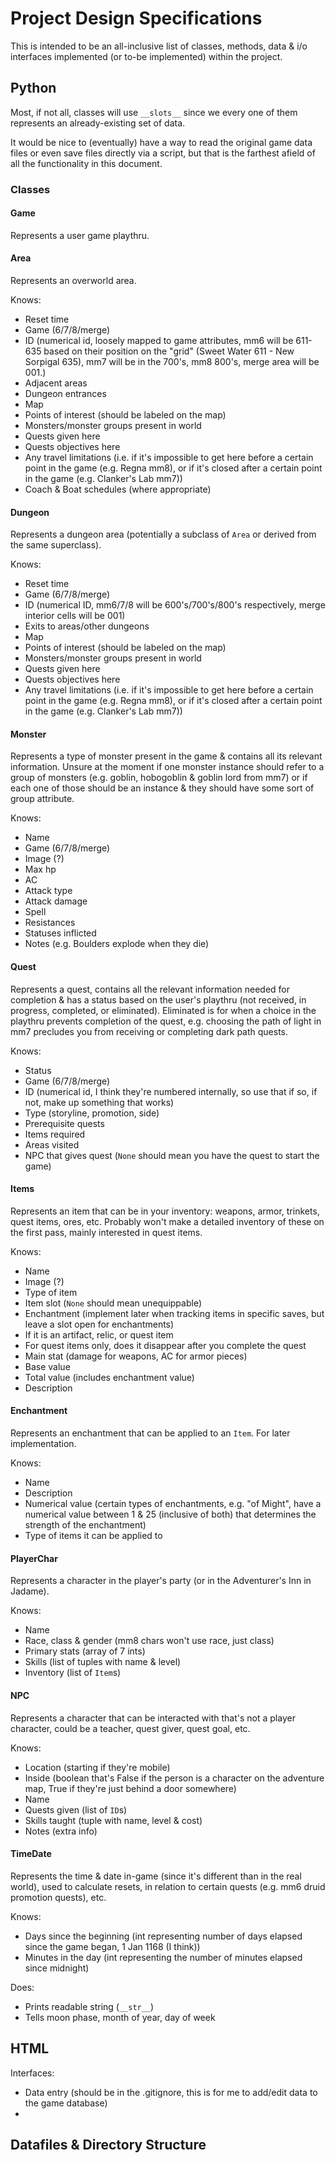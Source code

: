 # Project Design Specifications
This is intended to be an all-inclusive list of classes, methods, data & i/o interfaces implemented (or to-be implemented) within the project.
## Python
Most, if not all, classes will use `__slots__` since we every one of them represents an already-existing set of data.

It would be nice to (eventually) have a way to read the original game data files or even save files directly via a script, but that is the farthest afield of all the functionality in this document.
### Classes
#### Game
Represents a user game playthru.
#### Area
Represents an overworld area.

Knows:
- Reset time
- Game (6/7/8/merge)
- ID (numerical id, loosely mapped to game attributes, mm6 will be 611-635 based on their position on the "grid" (Sweet Water 611 - New Sorpigal 635), mm7 will be in the 700's,  mm8 800's, merge area will be 001.)
- Adjacent areas
- Dungeon entrances
- Map
- Points of interest (should be labeled on the map)
- Monsters/monster groups present in world
- Quests given here
- Quests objectives here
- Any travel limitations (i.e. if it's impossible to get here before a certain point in the game (e.g. Regna mm8), or if it's closed after a certain point in the game (e.g. Clanker's Lab mm7))
- Coach & Boat schedules (where appropriate)
#### Dungeon
Represents a dungeon area (potentially a subclass of `Area` or derived from the same superclass).

Knows:
- Reset time
- Game (6/7/8/merge)
- ID (numerical ID, mm6/7/8 will be 600's/700's/800's respectively, merge interior cells will be 001)
- Exits to areas/other dungeons
- Map
- Points of interest (should be labeled on the map)
- Monsters/monster groups present in world
- Quests given here
- Quests objectives here
- Any travel limitations (i.e. if it's impossible to get here before a certain point in the game (e.g. Regna mm8), or if it's closed after a certain point in the game (e.g. Clanker's Lab mm7))
#### Monster
Represents a type of monster present in the game & contains all its relevant information. Unsure at the moment if one monster instance should refer to a group of monsters (e.g. goblin, hobogoblin & goblin lord from mm7) or if each one of those should be an instance & they should have some sort of group attribute.

Knows:
- Name
- Game (6/7/8/merge)
- Image (?)
- Max hp
- AC
- Attack type
- Attack damage
- Spell
- Resistances
- Statuses inflicted
- Notes (e.g. Boulders explode when they die)
#### Quest
Represents a quest, contains all the relevant information needed for completion & has a status based on the user's playthru (not received, in progress, completed, or eliminated). Eliminated is for when a choice in the playthru prevents completion of the quest, e.g. choosing the path of light in mm7 precludes you from receiving or completing dark path quests.

Knows:
- Status
- Game (6/7/8/merge)
- ID (numerical id, I think they're numbered internally, so use that if so, if not, make up something that works)
- Type (storyline, promotion, side)
- Prerequisite quests
- Items required
- Areas visited
- NPC that gives quest (`None` should mean you have the quest to start the game)
#### Items
Represents an item that can be in your inventory: weapons, armor, trinkets, quest items, ores, etc. Probably won't make a detailed inventory of these on the first pass, mainly interested in quest items.

Knows:
- Name
- Image (?)
- Type of item
- Item slot (`None` should mean unequippable)
- Enchantment (implement later when tracking items in specific saves, but leave a slot open for enchantments)
- If it is an artifact, relic, or quest item
- For quest items only, does it disappear after you complete the quest
- Main stat (damage for weapons, AC for armor pieces)
- Base value
- Total value (includes enchantment value)
- Description
#### Enchantment
Represents an enchantment that can be applied to an `Item`. For later implementation.

Knows:
- Name
- Description
- Numerical value (certain types of enchantments, e.g. "of Might", have a numerical value between 1 & 25 (inclusive of both) that determines the strength of the enchantment)
- Type of items it can be applied to
#### PlayerChar
Represents a character in the player's party (or in the Adventurer's Inn in Jadame).

Knows:
- Name
- Race, class & gender (mm8 chars won't use race, just class)
- Primary stats (array of 7 ints)
- Skills (list of tuples with name & level)
- Inventory (list of `Item`s)
#### NPC
Represents a character that can be interacted with that's not a player character, could be a teacher, quest giver, quest goal, etc.

Knows:
- Location (starting if they're mobile)
- Inside (boolean that's False if the person is a character on the adventure map, True if they're just behind a door somewhere)
- Name
- Quests given (list of `ID`s)
- Skills taught (tuple with name, level & cost)
- Notes (extra info)
#### TimeDate
Represents the time & date in-game (since it's different than in the real world), used to calculate resets, in relation to certain quests (e.g. mm6 druid promotion quests), etc.

Knows:
- Days since the beginning (int representing number of days elapsed since the game began, 1 Jan 1168 (I think))
- Minutes in the day (int representing the number of minutes elapsed since midnight)

Does:
- Prints readable string (`__str__`)
- Tells moon phase, month of year, day of week
## HTML
Interfaces:
- Data entry (should be in the .gitignore, this is for me to add/edit data to the game database)
- 
## Datafiles & Directory Structure